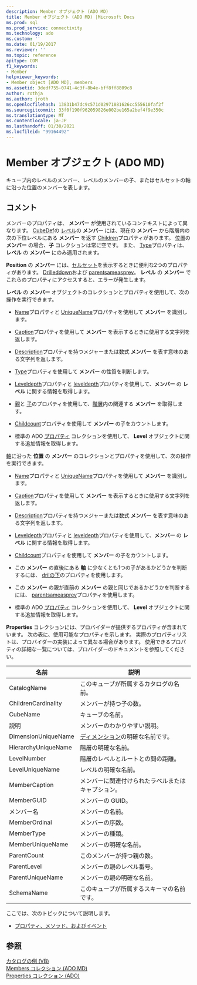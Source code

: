 ```yaml
---
description: Member オブジェクト (ADO MD)
title: Member オブジェクト (ADO MD) |Microsoft Docs
ms.prod: sql
ms.prod_service: connectivity
ms.technology: ado
ms.custom: ''
ms.date: 01/19/2017
ms.reviewer: ''
ms.topic: reference
apitype: COM
f1_keywords:
- Member
helpviewer_keywords:
- Member object [ADO MD], members
ms.assetid: 3dedf755-0741-4c3f-8b4e-bff8ff8809c8
author: rothja
ms.author: jroth
ms.openlocfilehash: 13831b47dc9c571d02971881626cc555610faf2f
ms.sourcegitcommit: 33f0f190f962059826e002be165a2bef4f9e350c
ms.translationtype: MT
ms.contentlocale: ja-JP
ms.lasthandoff: 01/30/2021
ms.locfileid: "99164492"
---
```

# <a name="member-object-ado-md"></a>Member オブジェクト (ADO MD)
キューブ内のレベルのメンバー、レベルのメンバーの子、またはセルセットの軸に沿った位置のメンバーを表します。  
  
## <a name="remarks"></a>コメント  
 メンバーのプロパティは、 **メンバー** が使用されているコンテキストによって異なります。 [CubeDef](./cubedef-object-ado-md.md)の [レベル](./level-object-ado-md.md)の **メンバー** には、現在の **メンバー** から階層内の次の下位レベルにある **メンバー** を返す [Children](./children-property-ado-md.md)プロパティがあります。 [位置](./position-object-ado-md.md)の **メンバー** の場合、**子** コレクションは常に空です。 また、 [Type](./type-property-ado-md.md)プロパティは、**レベル** の **メンバー** にのみ適用されます。  
  
 **Position** の **メンバー** には、[セルセット](./cellset-object-ado-md.md)を表示するときに便利な2つのプロパティがあります。 [Drilleddown](./drilleddown-property-ado-md.md)および [parentsameasprev](./parentsameasprev-property-ado-md.md)。 **レベル** の **メンバー** でこれらのプロパティにアクセスすると、エラーが発生します。  
  
 **レベル** の **メンバー** オブジェクトのコレクションとプロパティを使用して、次の操作を実行できます。  
  
-   [Name](./name-property-ado-md.md)プロパティと [UniqueName](./uniquename-property-ado-md.md)プロパティを使用して **メンバー** を識別します。  
  
-   [Caption](./caption-property-ado-md.md)プロパティを使用して **メンバー** を表示するときに使用する文字列を返します。  
  
-   [Description](./description-property-ado-md.md)プロパティを持つメジャーまたは数式 **メンバー** を表す意味のある文字列を返します。  
  
-   [Type](./type-property-ado-md.md)プロパティを使用して **メンバー** の性質を判断します。  
  
-   [Leveldepth](./leveldepth-property-ado-md.md)プロパティと [leveldepth](./levelname-property-ado-md.md)プロパティを使用して、**メンバー** の **レベル** に関する情報を取得します。  
  
-   [親](./parent-property-ado-md.md)と [子](./children-property-ado-md.md)のプロパティを使用して、[階層](./hierarchy-object-ado-md.md)内の関連する **メンバー** を取得します。  
  
-   [Childcount](./childcount-property-ado-md.md)プロパティを使用して **メンバー** の子をカウントします。  
  
-   標準の ADO [プロパティ](../ado-api/properties-collection-ado.md) コレクションを使用して、 **Level** オブジェクトに関する追加情報を取得します。  
  
 [軸](./axis-object-ado-md.md)に沿った **位置** の **メンバー** のコレクションとプロパティを使用して、次の操作を実行できます。  
  
-   [Name](./name-property-ado-md.md)プロパティと [UniqueName](./uniquename-property-ado-md.md)プロパティを使用して **メンバー** を識別します。  
  
-   [Caption](./caption-property-ado-md.md)プロパティを使用して **メンバー** を表示するときに使用する文字列を返します。  
  
-   [Description](./description-property-ado-md.md)プロパティを持つメジャーまたは数式 **メンバー** を表す意味のある文字列を返します。  
  
-   [Leveldepth](./leveldepth-property-ado-md.md)プロパティと [leveldepth](./levelname-property-ado-md.md)プロパティを使用して、**メンバー** の **レベル** に関する情報を取得します。  
  
-   [Childcount](./childcount-property-ado-md.md)プロパティを使用して **メンバー** の子をカウントします。  
  
-   この **メンバー** の直後にある **軸** に少なくとも1つの子があるかどうかを判断するには、 [drilの下](./drilleddown-property-ado-md.md)のプロパティを使用します。  
  
-   この **メンバー** の親が直前の **メンバー** の親と同じであるかどうかを判断するには、 [parentsameasprev](./parentsameasprev-property-ado-md.md)プロパティを使用します。  
  
-   標準の ADO [プロパティ](../ado-api/properties-collection-ado.md) コレクションを使用して、 **Level** オブジェクトに関する追加情報を取得します。  
  
 **Properties** コレクションには、プロバイダーが提供するプロパティが含まれています。 次の表に、使用可能なプロパティを示します。 実際のプロパティリストは、プロバイダーの実装によって異なる場合があります。 使用できるプロパティの詳細な一覧については、プロバイダーのドキュメントを参照してください。  
  
|名前|説明|  
|----------|-----------------|  
|CatalogName|このキューブが所属するカタログの名前。|  
|ChildrenCardinality|メンバーが持つ子の数。|  
|CubeName|キューブの名前。|  
|説明|メンバーのわかりやすい説明。|  
|DimensionUniqueName|[ディメンション](./dimension-object-ado-md.md)の明確な名前です。|  
|HierarchyUniqueName|階層の明確な名前。|  
|LevelNumber|階層のレベルとルートとの間の距離。|  
|LevelUniqueName|レベルの明確な名前。|  
|MemberCaption|メンバーに関連付けられたラベルまたはキャプション。|  
|MemberGUID|メンバーの GUID。|  
|メンバー名|メンバーの名前。|  
|MemberOrdinal|メンバーの序数。|  
|MemberType|メンバーの種類。|  
|MemberUniqueName|メンバーの明確な名前。|  
|ParentCount|このメンバーが持つ親の数。|  
|ParentLevel|メンバーの親のレベル番号。|  
|ParentUniqueName|メンバーの親の明確な名前。|  
|SchemaName|このキューブが所属するスキーマの名前です。|  
  
 ここでは、次のトピックについて説明します。  
  
-   [プロパティ、メソッド、およびイベント](./member-object-properties-methods-and-events.md)  
  
## <a name="see-also"></a>参照  
 [カタログの例 (VB)](./catalog-example-vb.md)   
 [Members コレクション (ADO MD)](./members-collection-ado-md.md)   
 [Properties コレクション (ADO)](../ado-api/properties-collection-ado.md)